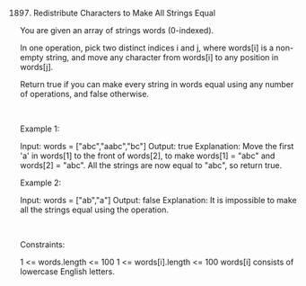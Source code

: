 1897. Redistribute Characters to Make All Strings Equal

You are given an array of strings words (0-indexed).

In one operation, pick two distinct indices i and j, where words[i] is a non-empty string, and move any character from words[i] to any position in words[j].

Return true if you can make every string in words equal using any number of operations, and false otherwise.

 

Example 1:

Input: words = ["abc","aabc","bc"]
Output: true
Explanation: Move the first 'a' in words[1] to the front of words[2],
to make words[1] = "abc" and words[2] = "abc".
All the strings are now equal to "abc", so return true.


Example 2:

Input: words = ["ab","a"]
Output: false
Explanation: It is impossible to make all the strings equal using the operation.


 

Constraints:

1 <= words.length <= 100
1 <= words[i].length <= 100
words[i] consists of lowercase English letters.
